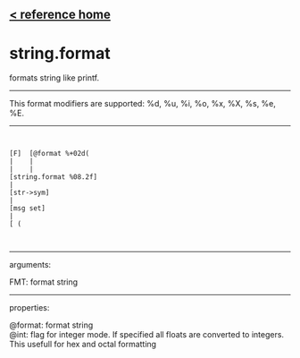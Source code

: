 [< reference home](ceammc_lib.html)
---

# string.format


formats string like printf.

---

This format modifiers are supported: %d, %u, %i, %o, %x, %X, %s, %e, %E.
<br>


---


```


[F]  [@format %+02d(
|    |
|    |
[string.format %08.2f]
|
[str->sym]
|
[msg set]
|
[ (

            
```

---
arguments:

FMT: format string<br>

---
properties:

@format: format string<br>
@int: flag for integer mode. If specified all floats are
            converted to integers. This usefull for hex and octal formatting<br>

